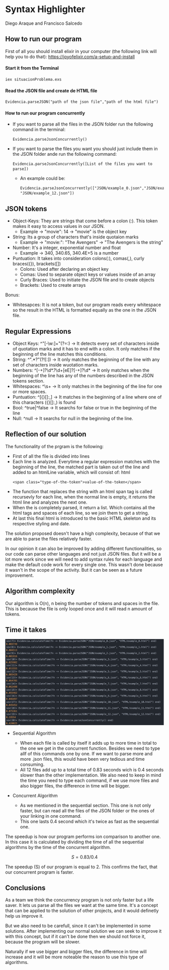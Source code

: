 # Syntax Highlighter

Diego Araque and Francisco Salcedo

## How to run our program

First of all you should install elixir in your computer (the following link will help you to do that):
https://joyofelixir.com/a-setup-and-install

#### Start it from the Terminal

```
iex situacionProblema.exs
```

#### Read the JSON file and create de HTML file

```
Evidencia.parseJSON("path of the json file","path of the html file")
```

#### How to run our program concurrently

- If you want to parse all the files in the JSON folder run the following command in the terminal:
  ```
  Evidencia.parseJsonConcurrently()
  ```
- If you want to parse the files you want you should just include them in the JSON folder ande run the following command:
  ```
  Evidencia.parseJsonConcurrently([List of the files you want to parse])
  ```
  - An example could be:
    ```
    Evidencia.parseJsonConcurrently(["JSON/example_0.json","JSON/example_7.json", "JSON/example_12.json"])
    ```

## JSON tokens

- Object-Keys: They are strings that come before a colon (:). This token makes it easy to access values in our JSON.
  - Example -> "movie": 14 -> "movie" is the object key
- String: Its a group of characters that's inside quotaion marks
  - Example -> "movie:": "The Avengers" -> "The Avengers is the string"
- Number: It's a integer, exponential number and float
  - Example -> 340, 340.65, 340.4E+5 is a number
- Puntuation: It takes into consideration colons(:), comas(,), curly braces({}), brackets([])
  - Colons: Used after declaring an object key
  - Comas: Used to separate object keys or values inside of an array
  - Curly Braces: Used to initiate the JSON file and to create objects
  - Brackets: Used to create arrays

Bonus:

- Whitesapces: It is not a token, but our program reads every whitespace so the result in the HTML is formatted equally as the one in the JSON file.

## Regular Expressions

- Object Keys: ^"[-\w:]+"(?=:) -> It detects every set of characters inside of quotation marks and it has to end with a colon. It only matches if the beginning of the line matches this conditions.
- String: ^".\*?"(?![:]) -> It only matches the beginning of the line with any set of characters inside wuotation marks.
- Numbers: ^[-+]?\d*\.?\d+[eE]?[-+]?\d* -> It only matches when the beginning of the line has any of the numbers described in the JSON tokens section.
- Whitespaces: ^\s+ -> It only matches in the beginning of the line for one or more spaces.
- Puntuation: ^[{}\[\]:,] -> It matches in the beginning of a line where one of this characters ({}[]:,) is found
- Bool: ^true|^false -> It searchs for false or true in the beginning of the line
- Null: ^null -> It searchs for null in the beginning of the line.

## Reflection of our solution

The functionality of the prgram is the following:

- First of all the file is divided into lines
- Each line is analyzed. Everytime a regular expression matches with the beginning of the line, the matched part is taken out of the line and added to an htmlLine variable, which will consist of:
  html
  ```
  <span class="type-of-the-token">value-of-the-token</span>
  ```
- The function that replaces the string with an html span tag is called recursevly for each line, when the normal line is empty, it returns the html line and analyzes the next one.
- When the is completely parsed, it return a list. Which contains all the html tags and spaces of each line, so we join them to get a string.
- At last this final html is introduced to the basic HTML skeleton and its respective styling and date.

The solution proposed doesn't have a high complexity, because of that we are able to parse the files relatively faster.

In our opinion it can also be improved by adding different functionalities, so our code can parse other languages and not just JSON files. But it will be a lot more work since we will need to add syntax rules for each language and make the default code work for every single one. This wasn't done because it wasn't in the scope of the activity. But it can be seen as a future improvement.

## Algorithm complexity

Our algorithm is O(n), n being the number of tokens and spaces in the file. This is because the file is only looped once and it will read n amount of tokens.

## Time it takes

![Time](./Img/times.png "Time")

- Sequential Algorithm

  - When each file is called by itself it adds up to more time in total to the one we get in the concurrent function. Besides we need to type allf of this commands one by one. If we want to parse more and more .json files, this would have been very tedious and time consuming.
  - All 12 files add up to a total time of 0.83 seconds wich is 0.4 seconds slower than the other implementation. We also need to keep in mind the time you need to type each command, if we use more files and also bigger files, the difference in time will be bigger.

- Concurrent Algorithm
  - As we mentioned in the sequential section. This one is not only faster, but can read all the files of the JSON folder or the ones of your linking in one command.
  - This one lasts 0.4 second which it's twice as fast as the sequential one.

The speedup is how our program performs ion comparison to another one. In this case it is calculated by dividing the time of all the sequential algorithms by the time of the concurrent algorithm.  
```math
S = 0.83/0.4
```
The speedup (S) of our program is equal to 2. This confirms the fact, that our concurrent program is faster.

## Conclusions

As a team we think the concurrency program is not only faster but a life saver. It lets us parse all the files we want at the same time. It's a concept that can be applied to the solution of other projects, and it would definetly help us improve it.

But we also need to be carefull, since it can't be implemented in some solutions. After implementing our normal solution we can seek to improve it with this concept, but if it can't be done then we should not force it, because the program will be slower.

Naturally if we use bigger and bigger files, the difference in time will increase and it will be more noteable the reason to use this type of algorithms.
